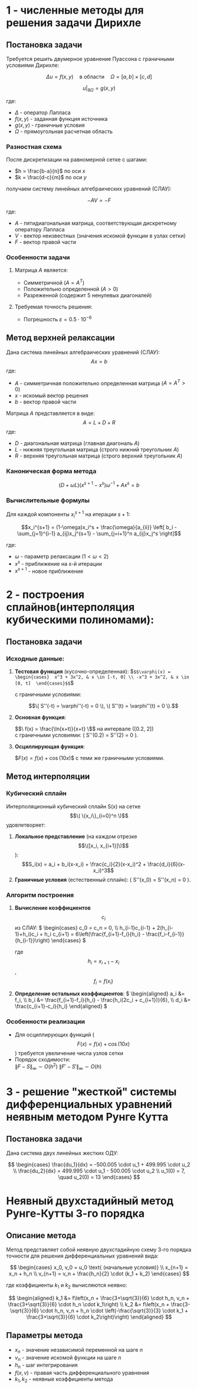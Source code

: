 # 1 - численные методы для решения задачи Дирихле

## Постановка задачи
Требуется решить двумерное уравнение Пуассона с граничными условиями Дирихле:
```math
\Delta u = f(x,y) \quad \text{в области} \quad \Omega = [a,b] \times [c,d]
```
```math
u|_{\partial\Omega} = g(x,y)
```

где:
- $\Delta$ - оператор Лапласа
- $f(x,y)$ - заданная функция источника
- $g(x,y)$ - граничные условия
- $\Omega$ - прямоугольная расчетная область

### Разностная схема
После дискретизации на равномерной сетке с шагами:
- $h = \frac{b-a}{n}$ по оси $x$
- $k = \frac{d-c}{m}$ по оси $y$

получаем систему линейных алгебраических уравнений (СЛАУ):
```math
-AV = -F
```
где:
- $A$ - пятидиагональная матрица, соответствующая дискретному оператору Лапласа
- $V$ - вектор неизвестных (значения искомой функции в узлах сетки)
- $F$ - вектор правой части

### Особенности задачи
1. Матрица $A$ является:
   - Симметричной ($A = A^T$)
   - Положительно определенной ($A > 0$)
   - Разреженной (содержит 5 ненулевых диагоналей)

2. Требуемая точность решения:
   - Погрешность $\varepsilon = 0.5 \cdot 10^{-6}$

## Метод верхней релаксации
Дана система линейных алгебраических уравнений (СЛАУ):
$$Ax = b$$
где:
- $A$ - симметричная положительно определенная матрица ($A = A^T > 0$)
- $x$ - искомый вектор решения
- $b$ - вектор правой части

Матрица $A$ представляется в виде:
$$A = L + D + R$$
где:
- $D$ - диагональная матрица (главная диагональ $A$)
- $L$ - нижняя треугольная матрица (строго нижний треугольник $A$)
- $R$ - верхняя треугольная матрица (строго верхний треугольник $A$)

### Каноническая форма метода
$$(D + \omega L)(x^{s+1} - x^s)\omega^{-1} + Ax^s = b$$

### Вычислительные формулы
Для каждой компоненты $x_i^{s+1}$ на итерации $s+1$:
```math
x_i^{s+1} = (1-\omega)x_i^s + \frac{\omega}{a_{ii}} \left[ b_i - \sum_{j=1}^{i-1} a_{ij}x_j^{s+1} - \sum_{j=i+1}^n a_{ij}x_j^s \right]
```

где:
- $\omega$ - параметр релаксации ($1 < \omega < 2$)
- $x^s$ - приближение на $s$-й итерации
- $x^{s+1}$ - новое приближение


# 2 - построения сплайнов(интерполяция кубическими полиномами):
## Постановка задачи

### Исходные данные:
1. **Тестовая функция** (кусочно-определенная):
   $`
   $$\varphi(x) =
   \begin{cases} 
   x^3 + 3x^2, & x \in [-t, 0] \\
   -x^3 + 3x^2, & x \in [0, t] 
   \end{cases}$$
   `$
   
   с граничными условиями:
     
   $$\( S''(-t) = \varphi''(-t) = 0 \), \( S''(t) = \varphi''(t) = 0 \).$$

2. **Основная функция**:
    
   $$\ f(x) = \frac{\ln(x+t)}{x+t} \$$ на интервале \([0.2, 2]\)  
   с граничными условиями: \( S''(0.2) = S''(2) = 0 \).

3. **Осциллирующая функция**:

   $$F(x) = f(x) + \cos(10x)\$$ с теми же граничными условиями.

## Метод интерполяции

### Кубический сплайн
Интерполяционный кубический сплайн S(x) на сетке $$\( \{x_i\}_{i=0}^n \)$$ удовлетворяет:
1. **Локальное представление** (на каждом отрезке $$\([x_i, x_{i+1}]\)$$):
   $$S_i(x) = a_i + b_i(x-x_i) + \frac{c_i}{2}(x-x_i)^2 + \frac{d_i}{6}(x-x_i)^3$$
2. **Граничные условия** (естественный сплайн):
   \( S''(x_0) = S''(x_n) = 0 \).

### Алгоритм построения
1. **Вычисление коэффициентов** $$c_i$$ из СЛАУ:
  $`
   \begin{cases}
   c_0 = c_n = 0, \\
   h_{i-1}c_{i-1} + 2(h_{i-1}+h_i)c_i + h_i c_{i+1} = 6\left(\frac{f_{i+1}-f_i}{h_i} - \frac{f_i-f_{i-1}}{h_{i-1}}\right)
   \end{cases}
   `$
   
   где $$h_i = x_{i+1} - x_i$$, $$f_i = f(x_i)$$


2. **Определение остальных коэффициентов**:
   $`
   \begin{aligned}
   a_i &= f_i, \\
   b_i &= \frac{f_{i+1}-f_i}{h_i} - \frac{h_i(2c_i + c_{i+1})}{6}, \\
   d_i &= \frac{c_{i+1}-c_i}{h_i}
   \end{aligned}
   `$

### Особенности реализации
- Для осциллирующих функций ($$F(x) = f(x) + \cos(10x)$$) требуется увеличение числа узлов сетки
- Порядок сходимости:  
  $`
  \|F - S\|_\infty \sim O(h^2)
  `$ 
  $`
  \|F' - S'\|_\infty \sim O(h)
  `$




# 3 - решение "жесткой" системы дифференциальных уравнений неявным методом Рунге Кутта
## Постановка задачи
Дана система двух линейных жестких ОДУ:

$$
\begin{cases}
\frac{du_1}{dx} = -500.005 \cdot u_1 + 499.995 \cdot u_2 \\
\frac{du_2}{dx} = 499.995 \cdot u_1 - 500.005 \cdot u_2 \\
u_1(0) = 7, \quad u_2(0) = 13
\end{cases}
$$

# Неявный двухстадийный метод Рунге-Кутты 3-го порядка

## Описание метода
Метод представляет собой неявную двухстадийную схему 3-го порядка точности для решения дифференциальных уравнений вида:

$$
\begin{cases}
x_0, v_0 = u_0 \text{ (начальные условия)} \\
x_{n+1} = x_n + h_n \\
v_{n+1} = v_n + \frac{h_n}{2} \cdot (k_1 + k_2)
\end{cases}
$$

где коэффициенты $k_1$ и $k_2$ вычисляются неявно:

$$
\begin{aligned}
k_1 &= f\left(x_n + \frac{3+\sqrt{3}}{6} \cdot h_n, v_n + \frac{3+\sqrt{3}}{6} \cdot h_n \cdot k_1\right) \\
k_2 &= f\left(x_n + \frac{3-\sqrt{3}}{6} \cdot h_n, v_n + h_n \cdot \left(-\frac{\sqrt{3}}{3} \cdot k_1 + \frac{3+\sqrt{3}}{6} \cdot k_2\right)\right)
\end{aligned}
$$

## Параметры метода
- $x_n$ - значение независимой переменной на шаге $n$
- $v_n$ - значение искомой функции на шаге $n$
- $h_n$ - шаг интегрирования
- $f(x,v)$ - правая часть дифференциального уравнения
- $k_1, k_2$ - неявные коэффициенты метода
